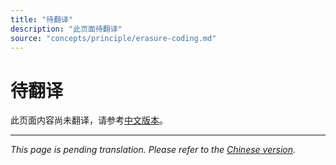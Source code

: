 ```yaml
---
title: "待翻译"
description: "此页面待翻译"
source: "concepts/principle/erasure-coding.md"
---
```


# 待翻译

此页面内容尚未翻译，请参考[中文版本](../../../zh/concepts/principle/erasure-coding.md)。

---

*This page is pending translation. Please refer to the [Chinese version](../../../zh/concepts/principle/erasure-coding.md).*
